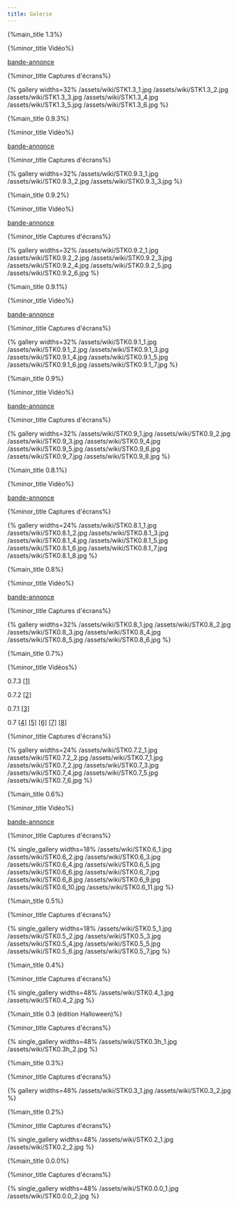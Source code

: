```yaml
---
title: Galerie
---
```

{%main_title 1.3%}

{%minor_title Vidéo%}

[bande-annonce](https://trailer.supertuxkart.net/1.3/trailer.mp4)

{%minor_title Captures d'écrans%}

{% gallery widths=32%
/assets/wiki/STK1.3_1.jpg
/assets/wiki/STK1.3_2.jpg
/assets/wiki/STK1.3_3.jpg
/assets/wiki/STK1.3_4.jpg
/assets/wiki/STK1.3_5.jpg
/assets/wiki/STK1.3_6.jpg
%}

{%main_title 0.9.3%}

{%minor_title Vidéo%}

[bande-annonce](https://www.youtube.com/watch?v=hcgDUT4bwls)

{%minor_title Captures d'écrans%}

{% gallery widths=32%
/assets/wiki/STK0.9.3_1.jpg
/assets/wiki/STK0.9.3_2.jpg
/assets/wiki/STK0.9.3_3.jpg
%}

{%main_title 0.9.2%}

{%minor_title Vidéo%}

[bande-annonce](https://www.youtube.com/watch?v=ev8Zltau4zw)

{%minor_title Captures d'écrans%}

{% gallery widths=32%
/assets/wiki/STK0.9.2_1.jpg
/assets/wiki/STK0.9.2_2.jpg
/assets/wiki/STK0.9.2_3.jpg
/assets/wiki/STK0.9.2_4.jpg
/assets/wiki/STK0.9.2_5.jpg
/assets/wiki/STK0.9.2_6.jpg
%}

{%main_title 0.9.1%}

{%minor_title Vidéo%}

[bande-annonce](https://www.youtube.com/watch?v=tKD3aWJDg3M)

{%minor_title Captures d'écrans%}

{% gallery widths=32%
/assets/wiki/STK0.9.1_1.jpg
/assets/wiki/STK0.9.1_2.jpg
/assets/wiki/STK0.9.1_3.jpg
/assets/wiki/STK0.9.1_4.jpg
/assets/wiki/STK0.9.1_5.jpg
/assets/wiki/STK0.9.1_6.jpg
/assets/wiki/STK0.9.1_7.jpg
%}

{%main_title 0.9%}

{%minor_title Vidéo%}

[bande-annonce](https://www.youtube.com/watch?v=0FEwDH7XU9Q)

{%minor_title Captures d'écrans%}

{% gallery widths=32%
/assets/wiki/STK0.9_1.jpg
/assets/wiki/STK0.9_2.jpg
/assets/wiki/STK0.9_3.jpg
/assets/wiki/STK0.9_4.jpg
/assets/wiki/STK0.9_5.jpg
/assets/wiki/STK0.9_6.jpg
/assets/wiki/STK0.9_7.jpg
/assets/wiki/STK0.9_8.jpg
%}

{%main_title 0.8.1%}

{%minor_title Vidéo%}

[bande-annonce](https://www.youtube.com/watch?v=WutAN4i98_o)

{%minor_title Captures d'écrans%}

{% gallery widths=24%
/assets/wiki/STK0.8.1_1.jpg
/assets/wiki/STK0.8.1_2.jpg
/assets/wiki/STK0.8.1_3.jpg
/assets/wiki/STK0.8.1_4.jpg
/assets/wiki/STK0.8.1_5.jpg
/assets/wiki/STK0.8.1_6.jpg
/assets/wiki/STK0.8.1_7.jpg
/assets/wiki/STK0.8.1_8.jpg
%}

{%main_title 0.8%}

{%minor_title Vidéo%}

[bande-annonce](https://www.youtube.com/watch?v=wwSXCrNjTm4)

{%minor_title Captures d'écrans%}

{% gallery widths=32%
/assets/wiki/STK0.8_1.jpg
/assets/wiki/STK0.8_2.jpg
/assets/wiki/STK0.8_3.jpg
/assets/wiki/STK0.8_4.jpg
/assets/wiki/STK0.8_5.jpg
/assets/wiki/STK0.8_6.jpg
%}

{%main_title 0.7%}

{%minor_title Vidéos%}

0.7.3 [[1]](https://www.youtube.com/watch?v=4ZoguEjB5XY)

0.7.2 [[2]](https://www.youtube.com/watch?v=7CHqMdDo_LU)

0.7.1 [[3]](https://www.youtube.com/watch?v=J4zMhV8Lb60)

0.7 [[4]](https://www.youtube.com/v/tAgDWSfEESA)
[[5]](https://www.youtube.com/watch?v=OB8B8ZxufEs)
[[6]](https://www.youtube.com/watch?v=HK9b9d6M_6s)
[[7]](https://www.youtube.com/watch?v=k9Bt2J5CbLY)
[[8]](https://www.youtube.com/watch?v=_D5D2AZaq5o)

{%minor_title Captures d'écrans%}

{% gallery widths=24%
/assets/wiki/STK0.7.2_1.jpg
/assets/wiki/STK0.7.2_2.jpg
/assets/wiki/STK0.7_1.jpg
/assets/wiki/STK0.7_2.jpg
/assets/wiki/STK0.7_3.jpg
/assets/wiki/STK0.7_4.jpg
/assets/wiki/STK0.7_5.jpg
/assets/wiki/STK0.7_6.jpg
%}

{%main_title 0.6%}

{%minor_title Vidéo%}

[bande-annonce](https://www.vimeo.com/2891554)

{%minor_title Captures d'écrans%}

{% single_gallery widths=18%
/assets/wiki/STK0.6_1.jpg
/assets/wiki/STK0.6_2.jpg
/assets/wiki/STK0.6_3.jpg
/assets/wiki/STK0.6_4.jpg
/assets/wiki/STK0.6_5.jpg
/assets/wiki/STK0.6_6.jpg
/assets/wiki/STK0.6_7.jpg
/assets/wiki/STK0.6_8.jpg
/assets/wiki/STK0.6_9.jpg
/assets/wiki/STK0.6_10.jpg
/assets/wiki/STK0.6_11.jpg
%}

{%main_title 0.5%}

{%minor_title Captures d'écrans%}

{% single_gallery widths=18%
/assets/wiki/STK0.5_1.jpg
/assets/wiki/STK0.5_2.jpg
/assets/wiki/STK0.5_3.jpg
/assets/wiki/STK0.5_4.jpg
/assets/wiki/STK0.5_5.jpg
/assets/wiki/STK0.5_6.jpg
/assets/wiki/STK0.5_7.jpg
%}

{%main_title 0.4%}

{%minor_title Captures d'écrans%}

{% single_gallery widths=48%
/assets/wiki/STK0.4_1.jpg
/assets/wiki/STK0.4_2.jpg
%}

{%main_title 0.3 (édition Halloween)%}

{%minor_title Captures d'écrans%}

{% single_gallery widths=48%
/assets/wiki/STK0.3h_1.jpg
/assets/wiki/STK0.3h_2.jpg
%}

{%main_title 0.3%}

{%minor_title Captures d'écrans%}

{% gallery widths=48%
/assets/wiki/STK0.3_1.jpg
/assets/wiki/STK0.3_2.jpg
%}

{%main_title 0.2%}

{%minor_title Captures d'écrans%}

{% single_gallery widths=48%
/assets/wiki/STK0.2_1.jpg
/assets/wiki/STK0.2_2.jpg
%}

{%main_title 0.0.0%}

{%minor_title Captures d'écrans%}

{% single_gallery widths=48%
/assets/wiki/STK0.0.0_1.jpg
/assets/wiki/STK0.0.0_2.jpg
%}
